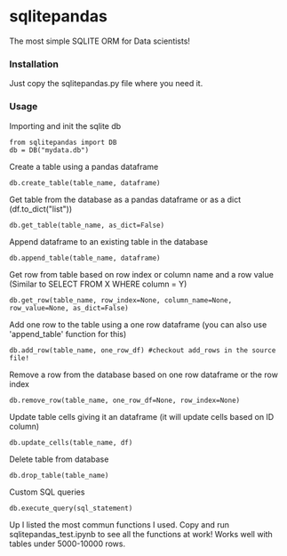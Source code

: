 # sqlitepandas
The most simple SQLITE ORM for Data scientists!



### Installation

Just copy the sqlitepandas.py file where you need it.

### Usage

Importing and init the sqlite db
```
from sqlitepandas import DB
db = DB("mydata.db")
```

Create a table using a pandas dataframe
```
db.create_table(table_name, dataframe)
```
Get table from the database as a pandas dataframe or as a dict (df.to_dict("list"))
```
db.get_table(table_name, as_dict=False)
```
Append dataframe to an existing table in the database
```
db.append_table(table_name, dataframe)
```
Get row from table based on row index or column name and a row value (Similar to SELECT FROM X WHERE column = Y)  
```
db.get_row(table_name, row_index=None, column_name=None, row_value=None, as_dict=False)
```
Add one row to the table using a one row dataframe (you can also use 'append_table' function for this)
```
db.add_row(table_name, one_row_df) #checkout add_rows in the source file!
```
Remove a row from the database based on one row dataframe or the row index
```
db.remove_row(table_name, one_row_df=None, row_index=None)
```
Update table cells giving it an dataframe (it will update cells based on ID column)
```
db.update_cells(table_name, df)
```
Delete table from database
```
db.drop_table(table_name)
```
Custom SQL queries
```
db.execute_query(sql_statement)
```

Up I listed the most commun functions I used.
Copy and run sqlitepandas_test.ipynb to see all the functions at work!
Works well with tables under 5000-10000 rows. 
